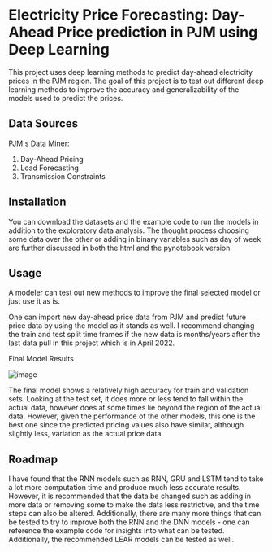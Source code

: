 # Electricity Price Forecasting: Day-Ahead Price prediction in PJM using Deep Learning
This project uses deep learning methods to predict day-ahead electricity prices in the PJM region. The goal of this project is to test out different deep learning methods to improve the accuracy and generalizability of the models used to predict the prices.

## Data Sources
PJM's Data Miner:
1. Day-Ahead Pricing
2. Load Forecasting
3. Transmission Constraints

## Installation
You can download the datasets and the example code to run the models in addition to the exploratory data analysis. The thought process choosing some data over the other or adding in binary variables such as day of week are further discussed in both the html and the pynotebook version.

## Usage
A modeler can test out new methods to improve the final selected model or just use it as is. 

One can import new day-ahead price data from PJM and predict future price data by using the model as it stands as well. I recommend changing the train and test split time frames if the new data is months/years after the last data pull in this project which is in April 2022.

Final Model Results

![image](https://user-images.githubusercontent.com/50467434/166561585-a9822890-ab05-4dd6-8658-ff7f64c0c164.png)


The final model shows a relatively high accuracy for train and validation sets. Looking at the test set, it does more or less tend to fall within the actual data, however does at some times lie beyond the region of the actual data. However, given the performance of the other models, this one is the best one since the predicted pricing values also have similar, although slightly less, variation as the actual price data. 

## Roadmap
I have found that the RNN models such as RNN, GRU and LSTM tend to take a lot more computation time and produce much less accurate results. However, it is recommended that the data be changed such as adding in more data or removing some to make the data less restrictive, and the time steps can also be altered. Additionally, there are many more things that can be tested to try to improve both the RNN and the DNN models - one can reference the example code for insights into what can be tested. Additionally, the recommended LEAR models can be tested as well.
